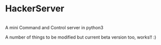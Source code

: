 # HackerServer
<br>A mini Command and Control server in python3</br>

A number of things to be modified but current beta version too, works!! :)
